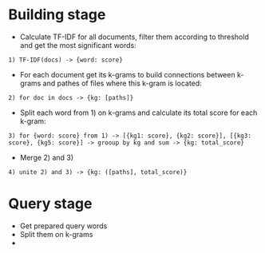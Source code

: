 # Building stage

- Calculate TF-IDF for all documents, filter them according to threshold and get the most significant words:
```
1) TF-IDF(docs) -> {word: score}
```
- For each document get its k-grams to build connections between k-grams and pathes of files where this k-gram is located:
```
2) for doc in docs -> {kg: [paths]}
```
- Split each word from 1) on k-grams and calculate its total score for each k-gram:
```
3) for {word: score} from 1) -> [{kg1: score}, {kg2: score}], [{kg3: score}, {kg5: score}] -> grooup by kg and sum -> {kg: total_score}
```
- Merge 2) and 3)
```
4) unite 2) and 3) -> {kg: ([paths], total_score)}
```

# Query stage

- Get prepared query words
- Split them on k-grams
- 